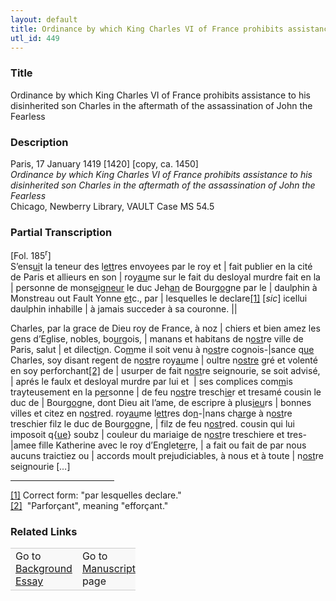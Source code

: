 ```yaml
---  
layout: default  
title: Ordinance by which King Charles VI of France prohibits assistance to his disinherited son Charles in the aftermath of the assassination of John the Fearless  
utl_id: 449
---
```


### Title

Ordinance by which King Charles VI of France prohibits assistance to his disinherited son Charles in the aftermath of the assassination of John the Fearless

### Description

<p>Paris, 17 January 1419 [1420] [copy, ca. 1450]<br /><em>Ordinance by which King Charles VI of France prohibits assistance to his disinherited son Charles in the aftermath of the assassination of John the Fearless</em><br />
Chicago, Newberry Library, VAULT Case MS 54.5</p>



### Partial Transcription

<p>[Fol. 185<sup>r</sup>]<br />
S’ens<u>ui</u>t la teneur des l<u>ett</u>res envoyees par le roy et | fait publier en la cité de Paris et allieurs en son | roy<u>au</u>me sur le fait du desloyal murdre fait en la | personne de mons<u>eigneur</u> le duc Jeh<u>an</u> de Bourg<u>og</u>ne par le | daulphin à Monstreau out Fault Yonne <u>et</u>c., par | lesquelles le declare<a href="#_ftn1" name="_ftnref1" title="" id="_ftnref1">[1]</a> [<em>sic</em>] icellui daulphin inhabille | à jamais succeder à sa couronne. ||</p>
<p>Charles, par la grace de Dieu roy de France, à noz | chiers et bien amez les gens d’Eglise, nobles, bo<u>ur</u>gois, | manans et habitans de n<u>ost</u>re ville de Paris, salut | et dilect<u>io</u>n. Co<u>m</u>me il soit venu à n<u>ost</u>re cognois-|sance q<u>ue</u> Charles, soy disant regent de n<u>ost</u>re roy<u>au</u>me | oultre n<u>ostre</u> gré et volenté en soy perforchant<a href="#_ftn2" name="_ftnref2" title="" id="_ftnref2">[2]</a> de | usurper de fait n<u>ost</u>re seignourie, se soit advisé, | aprés le faulx et desloyal murdre par lui et  | ses complices com<u>m</u>is trayteusement en la p<u>er</u>sonne | de feu n<u>ost</u>re tresch<u>ie</u>r et tresamé cousin le duc de | Bourg<u>og</u>ne, dont Dieu ait l’ame, de escripre à plus<u>ieu</u>rs | bonnes villes et citez en n<u>ost</u>red. roy<u>au</u>me l<u>ett</u>res do<u>n</u>-|nans ch<u>ar</u>ge à n<u>ost</u>re treschier filz le duc de Bourg<u>og</u>ne, | filz de feu n<u>ost</u>red. cousin qui lui imposoit q{<u>ue</u>} soubz | couleur du mariaige de n<u>ost</u>re treschiere et tres- |amee fille Katherine avec le roy d’Englet<u>er</u>re, | a fait ou fait de par nous aucuns traictiez ou | accords moult prejudiciables, à nous et à toute | n<u>ost</u>re seignourie [<em>…</em>]  </p>
<div>
<hr align="left" size="1" width="33%" /><div id="ftn1"><a href="#_ftnref1" name="_ftn1" title="" id="_ftn1">[1]</a> Correct form: "par lesquelles declare."</div>
<div id="ftn2"><a href="#_ftnref2" name="_ftn2" title="" id="_ftn2">[2]</a>  "Parforçant", meaning "efforçant."</div>
</div>



### Related Links

<table border="0.5" cellpadding="1" cellspacing="1" style="width: 200px; background-color:#F8F8F8;">
    <tbody style="border-color:#ccc">
        <tr style="border-color:#ccc">
            <td>Go to <a href="https://french.newberry.t-pen.org/essay/449" target="_blank">Background Essay</a></td>
            <td>Go to <a href="https://french.newberry.t-pen.org/www/record.html?id=449" target="_blank">Manuscript</a> page</td>
        </tr>
    </tbody>
</table>
